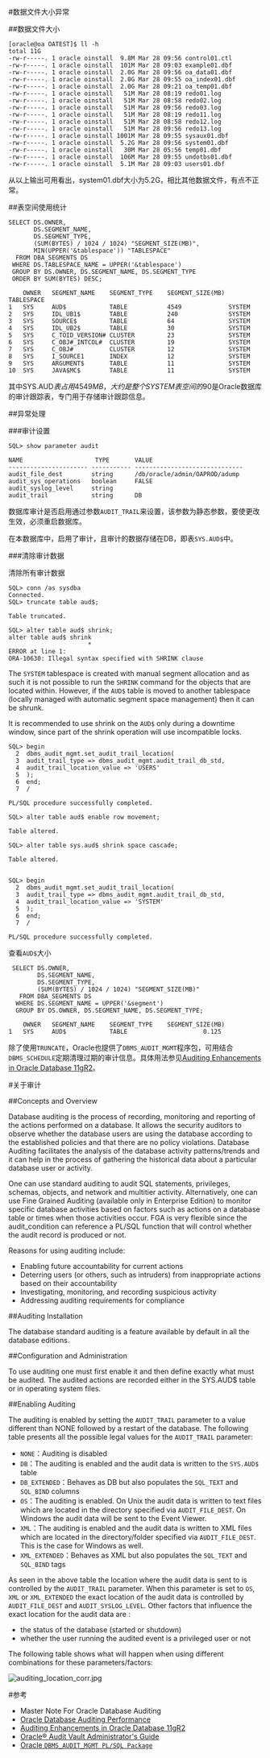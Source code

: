 #数据文件大小异常

##数据文件大小

	[oracle@oa OATEST]$ ll -h
	total 11G
	-rw-r-----. 1 oracle oinstall  9.8M Mar 28 09:56 control01.ctl
	-rw-r-----. 1 oracle oinstall  101M Mar 28 09:03 example01.dbf
	-rw-r-----. 1 oracle oinstall  2.0G Mar 28 09:56 oa_data01.dbf
	-rw-r-----. 1 oracle oinstall  2.0G Mar 28 09:55 oa_index01.dbf
	-rw-r-----. 1 oracle oinstall  2.0G Mar 28 09:21 oa_temp01.dbf
	-rw-r-----. 1 oracle oinstall   51M Mar 28 08:19 redo01.log
	-rw-r-----. 1 oracle oinstall   51M Mar 28 08:58 redo02.log
	-rw-r-----. 1 oracle oinstall   51M Mar 28 09:56 redo03.log
	-rw-r-----. 1 oracle oinstall   51M Mar 28 08:19 redo11.log
	-rw-r-----. 1 oracle oinstall   51M Mar 28 08:58 redo12.log
	-rw-r-----. 1 oracle oinstall   51M Mar 28 09:56 redo13.log
	-rw-r-----. 1 oracle oinstall 1001M Mar 28 09:55 sysaux01.dbf
	-rw-r-----. 1 oracle oinstall  5.2G Mar 28 09:56 system01.dbf
	-rw-r-----. 1 oracle oinstall   30M Mar 28 05:56 temp01.dbf
	-rw-r-----. 1 oracle oinstall  106M Mar 28 09:55 undotbs01.dbf
	-rw-r-----. 1 oracle oinstall  5.1M Mar 28 09:03 users01.dbf

从以上输出可用看出，system01.dbf大小为5.2G，相比其他数据文件，有点不正常。

##表空间使用统计

	SELECT DS.OWNER,
	       DS.SEGMENT_NAME,
	       DS.SEGMENT_TYPE,
	       (SUM(BYTES) / 1024 / 1024) "SEGMENT_SIZE(MB)",
	       MIN(UPPER('&tablespace')) "TABLESPACE"
	  FROM DBA_SEGMENTS DS
	 WHERE DS.TABLESPACE_NAME = UPPER('&tablespace')
	 GROUP BY DS.OWNER, DS.SEGMENT_NAME, DS.SEGMENT_TYPE
	 ORDER BY SUM(BYTES) DESC;

	   	OWNER	SEGMENT_NAME	SEGMENT_TYPE	SEGMENT_SIZE(MB) TABLESPACE
	1	SYS		AUD$			TABLE			4549			 SYSTEM
	2	SYS		IDL_UB1$		TABLE			240				 SYSTEM
	3	SYS		SOURCE$			TABLE			64				 SYSTEM
	4	SYS		IDL_UB2$		TABLE			30				 SYSTEM
	5	SYS		C_TOID_VERSION#	CLUSTER			23				 SYSTEM
	6	SYS		C_OBJ#_INTCOL#	CLUSTER			19				 SYSTEM
	7	SYS		C_OBJ#			CLUSTER			12				 SYSTEM
	8	SYS		I_SOURCE1		INDEX			12				 SYSTEM
	9	SYS		ARGUMENT$		TABLE			11				 SYSTEM
	10	SYS		JAVA$MC$		TABLE			11				 SYSTEM

其中SYS.AUD$表占用4549MB，大约是整个SYSTEM表空间的90%。AUD$是Oracle数据库的审计跟踪表，专门用于存储审计跟踪信息。

##异常处理

###审计设置

	SQL> show parameter audit
	
	NAME				    TYPE	   VALUE
	---------------------- ----------- ------------------------------
	audit_file_dest 	   string	   /db/oracle/admin/OAPROD/adump
	audit_sys_operations   boolean	   FALSE
	audit_syslog_level	   string
	audit_trail			   string	   DB

数据库审计是否启用通过参数`AUDIT_TRAIL`来设置，该参数为静态参数，要使更改生效，必须重启数据库。

在本数据库中，启用了审计，且审计的数据存储在DB，即表`SYS.AUD$`中。

###清除审计数据

清除所有审计数据

	SQL> conn /as sysdba
	Connected.
	SQL> truncate table aud$;
	
	Table truncated.
	
	SQL> alter table aud$ shrink;
	alter table aud$ shrink
	                      *
	ERROR at line 1:
	ORA-10630: Illegal syntax specified with SHRINK clause

The `SYSTEM` tablespace is created with manual segment allocation and as such it is not possible to run the `SHRINK` command for the objects that are located within. However, if the `AUD$` table is moved to another tablespace (locally managed with automatic segment space management) then it can be shrunk. 

It is recommended to use shrink on the `AUD$` only during a downtime window, since part of the shrink operation will use incompatible locks.

	SQL> begin
	  2  dbms_audit_mgmt.set_audit_trail_location(
	  3  audit_trail_type => dbms_audit_mgmt.audit_trail_db_std,
	  4  audit_trail_location_value => 'USERS'
	  5  );
	  6  end;
	  7  /

	PL/SQL procedure successfully completed.
	
	SQL> alter table aud$ enable row movement;
	
	Table altered.
	
	SQL> alter table sys.aud$ shrink space cascade;
	
	Table altered.

	
	SQL> begin
	  2  dbms_audit_mgmt.set_audit_trail_location(
	  3  audit_trail_type => dbms_audit_mgmt.audit_trail_db_std,
	  4  audit_trail_location_value => 'SYSTEM'
	  5  );
	  6  end;
	  7  /

	PL/SQL procedure successfully completed.


查看`AUD$`大小

	 SELECT DS.OWNER,
	        DS.SEGMENT_NAME,
	        DS.SEGMENT_TYPE,
	        (SUM(BYTES) / 1024 / 1024) "SEGMENT_SIZE(MB)"
	   FROM DBA_SEGMENTS DS
	  WHERE DS.SEGMENT_NAME = UPPER('&segment')
	  GROUP BY DS.OWNER, DS.SEGMENT_NAME, DS.SEGMENT_TYPE;

	   	OWNER	SEGMENT_NAME	SEGMENT_TYPE	SEGMENT_SIZE(MB)
	1	SYS		AUD$			TABLE					  0.125


除了使用`TRUNCATE`，Oracle也提供了`DBMS_AUDIT_MGMT`程序包，可用结合`DBMS_SCHEDULE`定期清理过期的审计信息。具体用法参见[Auditing Enhancements in Oracle Database 11gR2](http://www.oracle-base.com/articles/11g/auditing-enhancements-11gr2.php)。


#关于审计

##Concepts and Overview

Database auditing is the process of recording, monitoring and reporting of the actions performed on a database. It allows the security auditors to observe whether the database users are using the database according to the established policies and that there are no policy violations. Database Auditing facilitates the analysis of  the database activity patterns/trends and it can help in the process of gathering the historical data about a particular database user or activity.  

One can use standard auditing to audit SQL statements, privileges, schemas, objects, and network and multitier activity. Alternatively, one can use Fine Grained Auditing (available only in Enterprise Edition) to monitor specific database activities based on factors such as actions on a database table or times when those activities occur. FGA is very flexible since the audit_condition can reference a PL/SQL function that will control whether the audit record is produced or not.  

Reasons for using auditing include:

- Enabling future accountability for current actions
- Deterring users (or others, such as intruders) from inappropriate actions based on their accountability
- Investigating, monitoring, and recording suspicious activity
- Addressing auditing requirements for compliance
 
##Auditing Installation

The database standard auditing is a feature available by default in all the database editions.

##Configuration and Administration

To use auditing one must first enable it and then define exactly what must be audited. The audited actions  are recorded either in the SYS.AUD$ table or in operating system files.

##Enabling Auditing

The auditing is enabled by setting the `AUDIT_TRAIL` parameter to a value different than NONE followed by a restart of the database.  The following table presents all the possible legal values for the `AUDIT_TRAIL` parameter:

* `NONE`：Auditing is disabled
* `DB`：The auditing is enabled and the audit data is written to the `SYS.AUD$` table
* `DB_EXTENDED`：Behaves as DB but also populates the `SQL_TEXT` and `SQL_BIND` columns
* `OS`：The auditing is enabled. On Unix the audit data is written to text files which are located in the directory specified via `AUDIT_FILE_DEST`. On Windows the audit data will be sent to the Event Viewer.
* `XML`：The auditing is enabled and the audit data is written to XML files which are located in the directory/folder specified via `AUDIT_FILE_DEST`. This is the case for Windows as well.
* `XML_EXTENDED`：Behaves as XML but also populates the `SQL_TEXT` and `SQL_BIND` tags


As seen in the above table the location where the audit data is sent to is controlled by the `AUDIT_TRAIL` parameter. When this parameter is set to `OS`, `XML` or `XML_EXTENDED` the exact location of the audit data is controlled by `AUDIT_FILE_DEST` and  `AUDIT_SYSLOG_LEVEL`. Other factors that influence the exact location for the audit data are : 

 - the status of the database (started or shutdown)
 - whether the user running the audited event is a privileged user or not

The following table shows what will happen when using different combinations for these parameters/factors: 

![auditing_location_corr.jpg](images/auditing_location_corr.jpg)


#参考

* Master Note For Oracle Database Auditing
* [Oracle Database Auditing Performance](http://www.oracle.com/technetwork/database/audit-vault/learnmore/twp-security-auditperformance-166655.pdf)
* [Auditing Enhancements in Oracle Database 11gR2](http://www.oracle-base.com/articles/11g/auditing-enhancements-11gr2.php)
* [Oracle® Audit Vault Administrator's Guide](http://docs.oracle.com/cd/E11062_01/admin.1023/e11059/avadm_mng_admin_tasks.htm#BEIJCFED)
* [Oracle `DBMS_AUDIT_MGMT PL/SQL Package`](http://docs.oracle.com/cd/E11062_01/admin.1023/e11059/avadm_app_d_audit_mgmt.htm#BABBAGGI)